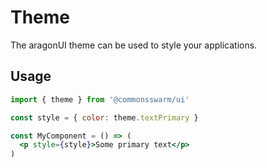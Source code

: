 # Theme

The aragonUI theme can be used to style your applications.

## Usage

```jsx
import { theme } from '@commonsswarm/ui'

const style = { color: theme.textPrimary }

const MyComponent = () => (
  <p style={style}>Some primary text</p>
)
```
